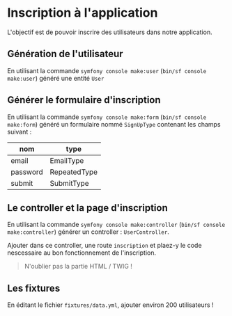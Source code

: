 # Inscription à l'application

L'objectif est de pouvoir inscrire des utilisateurs dans notre application.

## Génération de l'utilisateur

En utilisant la commande `symfony console make:user` (`bin/sf console make:user`) généré une entité `User`

## Générer le formulaire d'inscription

En utilisant la commande `symfony console make:form` (`bin/sf console make:form`) généré un formulaire nommé `SignUpType` contenant les champs suivant :

| nom      | type         |
| -------- | ------------ |
| email    | EmailType    |
| password | RepeatedType |
| submit   | SubmitType   |

## Le controller et la page d'inscription

En utilisant la commande `symfony console make:controller` (`bin/sf console make:controller`) générer un controller : `UserController`.

Ajouter dans ce controller, une route `inscription` et plaez-y le code nescessaire au bon fonctionnement de l'inscription.

> N'oublier pas la partie HTML / TWIG !

## Les fixtures

En éditant le fichier `fixtures/data.yml`, ajouter environ 200 utilisateurs !
